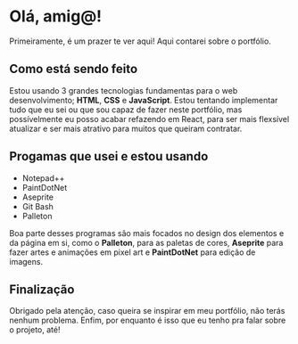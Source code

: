 <h1>Olá, amig@!</h1>
<p>Primeiramente, é um prazer te ver aqui! Aqui contarei sobre o portfólio.</p>
<h2>Como está sendo feito</h2>
<p>Estou usando 3 grandes tecnologias fundamentas para o web desenvolvimento; <strong>HTML</strong>, <strong>CSS</strong> e <strong>JavaScript</strong>. Estou tentando implementar tudo que eu sei ou que sou capaz de fazer neste portfólio, mas possívelmente eu posso acabar refazendo em React, para ser mais flexsível atualizar e ser mais atrativo para muitos que queiram contratar.</p>
<h2>Progamas que usei e estou usando</h2>
<ul>
	<li>Notepad++</li>
	<li>PaintDotNet</li>
	<li>Aseprite</li>
	<li>Git Bash</li>
	<li>Palleton</li>
</ul>
<p>Boa parte desses programas são mais focados no design dos elementos e da página em si, como o <strong>Palleton</strong>, para as paletas de cores, <strong>Aseprite</strong> para fazer artes e animações em pixel art e <strong>PaintDotNet</strong> para edição de imagens.</p>
<h2>Finalização</h2>
<p>Obrigado pela atenção, caso queira se inspirar em meu portfólio, não terás nenhum problema. Enfim, por enquanto é isso que eu tenho pra falar sobre o projeto, até!</p>